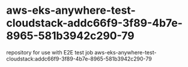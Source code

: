 # aws-eks-anywhere-test-cloudstack-addc66f9-3f89-4b7e-8965-581b3942c290-79
repository for use with E2E test job aws-eks-anywhere-test-cloudstack:addc66f9-3f89-4b7e-8965-581b3942c290-79
